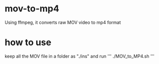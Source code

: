 # mov-to-mp4
Using ffmpeg, it converts raw MOV video to mp4 format

# how to use
keep all the MOV file in a folder as "./ins" and 
run ''' ./MOV_to_MP4.sh '''
